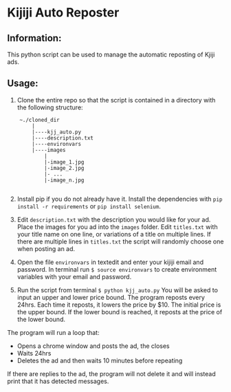 # Kijiji Auto Reposter

## Information:

This python script can be used to manage the automatic reposting of Kjiji ads.

## Usage:

1. Clone the entire repo so that the script is contained in a directory with the following structure:
```
	~./cloned_dir
		|
		|----kjj_auto.py
		|----description.txt
		|----environvars
		|----images
			|
			|-image_1.jpg
			|-image_2.jpg
			|- ...
			|-image_n.jpg
			
```
2. Install pip if you do not already have it. Install the dependencies with `pip install -r requirements` or `pip install selenium`. 

3. Edit `description.txt` with the description you would like for your ad. Place the images for you ad into the `images` folder. Edit `titles.txt` with your title name on one line, or variations of a title on multiple lines. If there are multiple lines in `titles.txt` the script will randomly choose one when posting an ad. 

4. Open the file `environvars` in textedit and enter your kijiji email and password. In terminal run `$ source environvars` to create environment variables with your email and password. 

5. Run the script from terminal `$ python kjj_auto.py` You will be asked to input an upper and lower price bound. The program reposts every 24hrs. Each time it reposts, it lowers the price by $10. The initial price is the upper bound. If the lower bound is reached, it reposts at the price of the lower bound.

The program will run a loop that:
- Opens a chrome window and posts the ad, the closes
- Waits 24hrs
- Deletes the ad and then waits 10 minutes before repeating

If there are replies to the ad, the program will not delete it and will instead print that it has detected messages.



